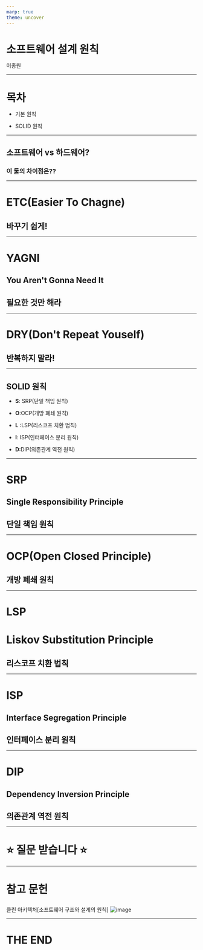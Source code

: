 ```yaml
---
marp: true
theme: uncover
---
```


# 소프트웨어 설계 원칙
이종원

---
<style scoped>
  * {
    margin-bottom: 13%;
  }
</style>
# 목차 

* 기본 원칙
* SOLID 원칙

---

## 소프트웨어 vs 하드웨어?
### 이 둘의 차이점은??

---

# ETC(Easier To Chagne)
## 바꾸기 쉽게!

---

# YAGNI
## You Aren't Gonna Need It
## 필요한 것만 해라

---

# DRY(Don't Repeat Youself)
## 반복하지 말라!

---
## SOLID 원칙

  
* **S**: SRP(단일 책임 원칙)
* **O**:OCP(개방 폐쇄 원칙) 
* **L** :LSP(리스코프 치환 법칙)
* **I**:   ISP(인터페이스 분리 원칙)
* **D**:DIP(의존관계 역전 원칙)

---
# SRP
## Single Responsibility Principle
## 단일 책임 원칙

---

# OCP(Open Closed Principle)
## 개방 폐쇄 원칙

---

# LSP
# Liskov Substitution Principle
## 리스코프 치환 법칙

---

# ISP
## Interface Segregation Principle
## 인터페이스 분리 원칙

---

# DIP
## Dependency Inversion Principle
## 의존관계 역전 원칙

---


# :star: 질문 받습니다 :star:

---
<style scoped>
  * {
    margin-bottom: 0%;
    margin-top: 2.5%
  }

img {
  max-width: 30%;
  height: auto;
}
</style>
# 참고 문헌 
클린 아키텍처[소프트웨어 구조와 설계의 원칙]
![image](http://image.yes24.com/goods/77283734/XL)

---

# THE END